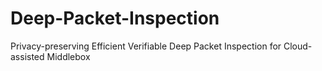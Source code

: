 # Deep-Packet-Inspection
Privacy-preserving Efficient Verifiable Deep Packet Inspection for Cloud-assisted Middlebox
